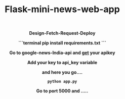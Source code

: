 <h1 align="center">Flask-mini-news-web-app</h1> 

<br>
<div align="center">

<b>Design-Fetch-Request-Deploy<b>
<p>
```terminal
  pip install requirements.txt
```


Go to google-news-India-api and <a href="https://newsapi.org/s/google-news-in-api">get</a> your apikey


Add your key to api_key variable

and here you go....


```terminal
python app.py
```

Go to port 5000 and .....

</p>
